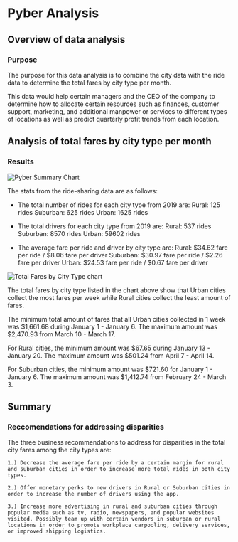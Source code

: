 # Pyber Analysis

## Overview of data analysis

### Purpose

The purpose for this data analysis is to combine the city data with the ride data to determine the total fares by city type per month. 

This data would help certain managers and the CEO of the company to determine how to allocate certain resources such as finances, customer support, marketing, and additional manpower or services to different types of locations as well as predict quarterly profit trends from each location.


## Analysis of total fares by city type per month

### Results

![Pyber Summary Chart](https://myoctocat.com/assets/images/base-octocat.svg)

The stats from the ride-sharing data are as follows:

- The total number of rides for each city type from 2019 are:
    Rural: 125 rides
    Suburban: 625 rides
    Urban: 1625 rides

- The total drivers for each city type from 2019 are:
    Rural: 537 rides
    Suburban: 8570 rides
    Urban: 59602 rides

- The average fare per ride and driver by city type are:
    Rural: $34.62 fare per ride / $8.06 fare per driver
    Suburban: $30.97 fare per ride / $2.26 fare per driver
    Urban: $24.53 fare per ride / $0.67 fare per driver


![Total Fares by City Type chart](https://myoctocat.com/assets/images/base-octocat.svg)

The total fares by city type listed in the chart above show that Urban cities collect the most fares per week while Rural cities collect the least amount of fares.

The minimum total amount of fares that all Urban cities collected in 1 week was $1,661.68 during January 1 - January 6. The maximum amount was $2,470.93 from March 10 - March 17.

For Rural cities, the minimum amount was $67.65 during January 13 - January 20. The maximum amount was $501.24 from April 7 - April 14.

For Suburban cities, the minimum amount was $721.60 for January 1 - January 6. The maximum amount was $1,412.74 from February 24 - March 3.


##  Summary

### Reccomendations for addressing disparities

The three business recommendations to address for disparities in the total city fares among the city types are:

    1.) Decrease the average fare per ride by a certain margin for rural and suburban cities in order to increase more total rides in both city types.

    2.) Offer monetary perks to new drivers in Rural or Suburban cities in order to increase the number of drivers using the app.

    3.) Increase more advertising in rural and suburban cities through popular media such as tv, radio, newspapers, and popular websites visited. Possibly team up with certain vendors in suburban or rural locations in order to promote workplace carpooling, delivery services, or improved shipping logistics.
